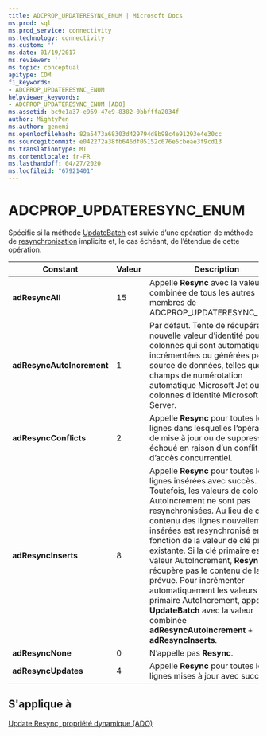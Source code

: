 ```yaml
---
title: ADCPROP_UPDATERESYNC_ENUM | Microsoft Docs
ms.prod: sql
ms.prod_service: connectivity
ms.technology: connectivity
ms.custom: ''
ms.date: 01/19/2017
ms.reviewer: ''
ms.topic: conceptual
apitype: COM
f1_keywords:
- ADCPROP_UPDATERESYNC_ENUM
helpviewer_keywords:
- ADCPROP_UPDATERESYNC_ENUM [ADO]
ms.assetid: bc9e1a37-e969-47e9-8382-0bbfffa2034f
author: MightyPen
ms.author: genemi
ms.openlocfilehash: 82a5473a68303d429794d8b98c4e91293e4e30cc
ms.sourcegitcommit: e042272a38fb646df05152c676e5cbeae3f9cd13
ms.translationtype: MT
ms.contentlocale: fr-FR
ms.lasthandoff: 04/27/2020
ms.locfileid: "67921401"
---
```

# <a name="adcprop_updateresync_enum"></a>ADCPROP_UPDATERESYNC_ENUM
Spécifie si la méthode [UpdateBatch](../../../ado/reference/ado-api/updatebatch-method.md) est suivie d’une opération de méthode de [resynchronisation](../../../ado/reference/ado-api/resync-method.md) implicite et, le cas échéant, de l’étendue de cette opération.  
  
|Constant|Valeur|Description|  
|--------------|-----------|-----------------|  
|**adResyncAll**|15|Appelle **Resync** avec la valeur combinée de tous les autres membres de ADCPROP_UPDATERESYNC_ENUM.|  
|**adResyncAutoIncrement**|1|Par défaut. Tente de récupérer la nouvelle valeur d’identité pour les colonnes qui sont automatiquement incrémentées ou générées par la source de données, telles que les champs de numérotation automatique Microsoft Jet ou les colonnes d’identité Microsoft SQL Server.|  
|**adResyncConflicts**|2|Appelle **Resync** pour toutes les lignes dans lesquelles l’opération de mise à jour ou de suppression a échoué en raison d’un conflit d’accès concurrentiel.|  
|**adResyncInserts**|8|Appelle **Resync** pour toutes les lignes insérées avec succès. Toutefois, les valeurs de colonne AutoIncrement ne sont pas resynchronisées. Au lieu de cela, le contenu des lignes nouvellement insérées est resynchronisé en fonction de la valeur de clé primaire existante. Si la clé primaire est une valeur AutoIncrement, **Resync** ne récupère pas le contenu de la ligne prévue. Pour incrémenter automatiquement les valeurs de clé primaire AutoIncrement, appelez **UpdateBatch** avec la valeur combinée **adResyncAutoIncrement** + **adResyncInserts**.|  
|**adResyncNone**|0|N’appelle pas **Resync**.|  
|**adResyncUpdates**|4|Appelle **Resync** pour toutes les lignes mises à jour avec succès.|  
  
## <a name="applies-to"></a>S'applique à  
 [Update Resync, propriété dynamique (ADO)](../../../ado/reference/ado-api/update-resync-property-dynamic-ado.md)
